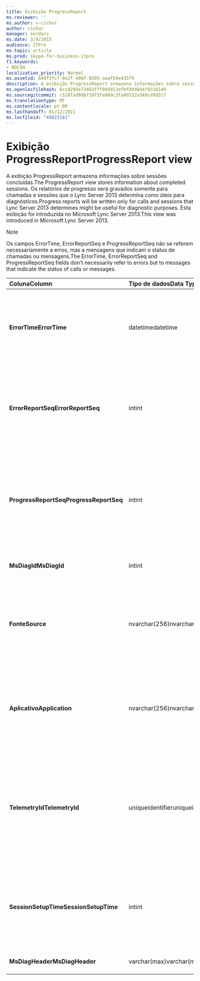 ```yaml
---
title: Exibição ProgressReport
ms.reviewer: ''
ms.author: v-cichur
author: cichur
manager: serdars
ms.date: 3/9/2015
audience: ITPro
ms.topic: article
ms.prod: skype-for-business-itpro
f1.keywords:
- NOCSH
localization_priority: Normal
ms.assetid: b49f3fc7-0e2f-498f-8505-aaaf54e435f9
description: A exibição ProgressReport armazena informações sobre sessões concluídas. Os relatórios de progresso será gravados somente para chamadas e sessões que o Lync Server 2013 determina como úteis para diagnósticos. Esta exibição foi introduzida no Microsoft Lync Server 2013.
ms.openlocfilehash: 6cc8295e73463fff9d4913efbf9d4844f9316149
ms.sourcegitcommit: c528fad9db719f3fa96dc3fa99332a349cd9d317
ms.translationtype: MT
ms.contentlocale: pt-BR
ms.lasthandoff: 01/12/2021
ms.locfileid: "49823181"
---
```

# <a name="progressreport-view"></a><span data-ttu-id="c1899-105">Exibição ProgressReport</span><span class="sxs-lookup"><span data-stu-id="c1899-105">ProgressReport view</span></span>
 
<span data-ttu-id="c1899-106">A exibição ProgressReport armazena informações sobre sessões concluídas.</span><span class="sxs-lookup"><span data-stu-id="c1899-106">The ProgressReport view stores information about completed sessions.</span></span> <span data-ttu-id="c1899-107">Os relatórios de progresso será gravados somente para chamadas e sessões que o Lync Server 2013 determina como úteis para diagnósticos.</span><span class="sxs-lookup"><span data-stu-id="c1899-107">Progress reports will be written only for calls and sessions that Lync Server 2013 determines might be useful for diagnostic purposes.</span></span> <span data-ttu-id="c1899-108">Esta exibição foi introduzida no Microsoft Lync Server 2013.</span><span class="sxs-lookup"><span data-stu-id="c1899-108">This view was introduced in Microsoft Lync Server 2013.</span></span>
  
> [!NOTE]
> <span data-ttu-id="c1899-109">Os campos ErrorTime, ErrorReportSeq e ProgressReportSeq não se referem necessariamente a erros, mas a mensagens que indicam o status de chamadas ou mensagens.</span><span class="sxs-lookup"><span data-stu-id="c1899-109">The ErrorTime, ErrorReportSeq and ProgressReportSeq fields don't necessarily refer to errors but to messages that indicate the status of calls or messages.</span></span> 
  
|<span data-ttu-id="c1899-110">**Coluna**</span><span class="sxs-lookup"><span data-stu-id="c1899-110">**Column**</span></span>|<span data-ttu-id="c1899-111">**Tipo de dados**</span><span class="sxs-lookup"><span data-stu-id="c1899-111">**Data Type**</span></span>|<span data-ttu-id="c1899-112">**Detalhes**</span><span class="sxs-lookup"><span data-stu-id="c1899-112">**Details**</span></span>|
|:-----|:-----|:-----|
|<span data-ttu-id="c1899-113">**ErrorTime**</span><span class="sxs-lookup"><span data-stu-id="c1899-113">**ErrorTime**</span></span> <br/> |<span data-ttu-id="c1899-114">datetime</span><span class="sxs-lookup"><span data-stu-id="c1899-114">datetime</span></span>  <br/> |<span data-ttu-id="c1899-p103">Hora do erro. Usada com o ErrorReportSeq para identificar um erro.</span><span class="sxs-lookup"><span data-stu-id="c1899-p103">Time of error occurred. Used in conjunction with ErrorReportSeq to uniquely identify an error.</span></span>  <br/> |
|<span data-ttu-id="c1899-117">**ErrorReportSeq**</span><span class="sxs-lookup"><span data-stu-id="c1899-117">**ErrorReportSeq**</span></span> <br/> |<span data-ttu-id="c1899-118">int</span><span class="sxs-lookup"><span data-stu-id="c1899-118">int</span></span>  <br/> |<span data-ttu-id="c1899-p104">Um número de ID para identificar o erro. Usado com ErrorTime para identificar um erro.</span><span class="sxs-lookup"><span data-stu-id="c1899-p104">ID number to identify the error. Used in conjunction with ErrorTime to uniquely identify an error.</span></span>  <br/> |
|<span data-ttu-id="c1899-121">**ProgressReportSeq**</span><span class="sxs-lookup"><span data-stu-id="c1899-121">**ProgressReportSeq**</span></span> <br/> |<span data-ttu-id="c1899-122">int</span><span class="sxs-lookup"><span data-stu-id="c1899-122">int</span></span>  <br/> |<span data-ttu-id="c1899-123">ID para identificar o relatórios de progresso.</span><span class="sxs-lookup"><span data-stu-id="c1899-123">ID to identify the progress report.</span></span> <span data-ttu-id="c1899-124">Usado para distinguir relatórios de progresso do mesmo relatório de erro.</span><span class="sxs-lookup"><span data-stu-id="c1899-124">Used to distinguish progress reports of the same error report.</span></span>  <br/> |
|<span data-ttu-id="c1899-125">**MsDiagId**</span><span class="sxs-lookup"><span data-stu-id="c1899-125">**MsDiagId**</span></span> <br/> |<span data-ttu-id="c1899-126">int</span><span class="sxs-lookup"><span data-stu-id="c1899-126">int</span></span>  <br/> |<span data-ttu-id="c1899-127">ID de diagnóstico do relatório de erro.</span><span class="sxs-lookup"><span data-stu-id="c1899-127">Diagnostic ID for the error report.</span></span>  <br/> |
|<span data-ttu-id="c1899-128">**Fonte**</span><span class="sxs-lookup"><span data-stu-id="c1899-128">**Source**</span></span> <br/> |<span data-ttu-id="c1899-129">nvarchar(256)</span><span class="sxs-lookup"><span data-stu-id="c1899-129">nvarchar(256)</span></span>  <br/> |<span data-ttu-id="c1899-130">Nome do servidor que originou o erro (se o relatório foi enviado de um componente do servidor).</span><span class="sxs-lookup"><span data-stu-id="c1899-130">Name of server that originated the error (if report was sent from a server component).</span></span>  <br/> |
|<span data-ttu-id="c1899-131">**Aplicativo**</span><span class="sxs-lookup"><span data-stu-id="c1899-131">**Application**</span></span> <br/> |<span data-ttu-id="c1899-132">nvarchar(256)</span><span class="sxs-lookup"><span data-stu-id="c1899-132">nvarchar(256)</span></span>  <br/> |<span data-ttu-id="c1899-133">Nome de um aplicativo que originou o erro (se o relatório foi enviado de um componente do servidor).</span><span class="sxs-lookup"><span data-stu-id="c1899-133">Name of application that originated the error (if report was sent from a server component).</span></span>  <br/> |
|<span data-ttu-id="c1899-134">**TelemetryId**</span><span class="sxs-lookup"><span data-stu-id="c1899-134">**TelemetryId**</span></span> <br/> |<span data-ttu-id="c1899-135">uniqueidentifier</span><span class="sxs-lookup"><span data-stu-id="c1899-135">uniqueidentifier</span></span>  <br/> |<span data-ttu-id="c1899-136">Identificador exclusivo correlacionando as informações da hora de ingresso dos diferentes componentes envolvidos em uma conferência.</span><span class="sxs-lookup"><span data-stu-id="c1899-136">Unique identifier correlating join time information for the different components involved in a conference.</span></span>  <br/> |
|<span data-ttu-id="c1899-137">**SessionSetupTime**</span><span class="sxs-lookup"><span data-stu-id="c1899-137">**SessionSetupTime**</span></span> <br/> |<span data-ttu-id="c1899-138">int</span><span class="sxs-lookup"><span data-stu-id="c1899-138">int</span></span>  <br/> |<span data-ttu-id="c1899-139">Tempo (em milissegundos) necessário para que um componentes específico ingresse em uma conferência.</span><span class="sxs-lookup"><span data-stu-id="c1899-139">Time (in milliseconds) required for a specific component to join a conference.</span></span>  <br/> |
|<span data-ttu-id="c1899-140">**MsDiagHeader**</span><span class="sxs-lookup"><span data-stu-id="c1899-140">**MsDiagHeader**</span></span> <br/> |<span data-ttu-id="c1899-141">varchar(max)</span><span class="sxs-lookup"><span data-stu-id="c1899-141">varchar(max)</span></span>  <br/> |<span data-ttu-id="c1899-142">Informações de erro adicionais.</span><span class="sxs-lookup"><span data-stu-id="c1899-142">Additional error information.</span></span>  <br/> |
   


